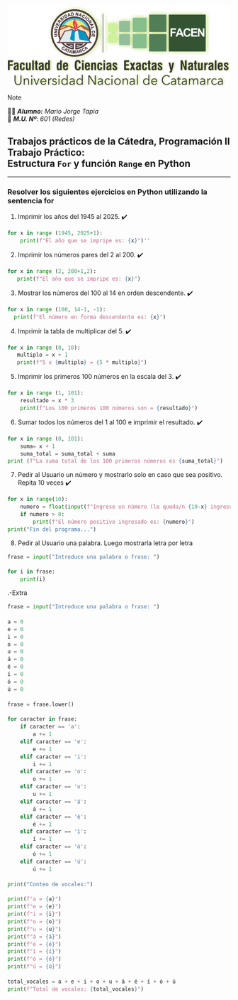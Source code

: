 ![ ](FACEN.png)

> [!NOTE]
>:man_student: _**Alumno:**_ _Mario Jorge Tapia_ <br/> :memo: _**M.U. Nº**_: _601 (Redes)_


## Trabajos prácticos de la Cátedra, Programación II Trabajo Práctico:<br/>Estructura `For` y función `Range` en Python
---
### Resolver los siguientes ejercicios en Python utilizando la sentencia for

1. Imprimir los años del 1945 al 2025. :heavy_check_mark:

```python
for x in range (1945, 2025+1):
    print(f"El año que se impripe es: {x}")''
```
2. Imprimir los números pares del 2 al 200. :heavy_check_mark:

```python
for x in range (2, 200+1,2):
   print(f"El año que se impripe es: {x}")
```    

3. Mostrar los números del 100 al 14 en orden descendente. :heavy_check_mark:

```python
for x in range (100, 14-1, -1):
  print(f"El número en forma descendente es: {x}")
```
4. Imprimir la tabla de multiplicar del 5. :heavy_check_mark:
```python
for x in range (0, 10):
   multiplo = x + 1
   print(f"5 x {multiplo} = {5 * multiplo}")
```
5. Imprimir los primeros 100 números en la escala del 3. :heavy_check_mark:

```python
for x in range (1, 101):
    resultado = x * 3
    print(f"Los 100 primeros 100 números son = {resultado}")
```
6. Sumar todos los números del 1 al 100 e imprimir el resultado. :heavy_check_mark:

```python
for x in range (0, 101):
    suma= x + 1
    suma_total = suma_total + suma
print (f"La suma total de los 100 primeros números es {suma_total}")
```
7. Pedir al Usuario un número y mostrarlo solo en caso que sea positivo. Repita 10 veces :heavy_check_mark:
```python
for x in range(10):
    numero = float(input(f"Ingrese un número (le queda/n {10-x} ingreso/s): "))
    if numero > 0:
        print(f"El número positivo ingresado es: {numero}")
print("Fin del programa...")
```
8. Pedir al Usuario una palabra. Luego mostrarla letra por letra
```python
frase = input("Introduce una palabra o frase: ")

for i in frase:
    print(i)
```
.-Extra
```python
frase = input("Introduce una palabra o frase: ")

a = 0
e = 0
i = 0
o = 0
u = 0
á = 0
é = 0
í = 0
ó = 0
ú = 0

frase = frase.lower()

for caracter in frase:
    if caracter == 'a':
        a += 1
    elif caracter == 'e':
        e += 1
    elif caracter == 'i':
        i += 1
    elif caracter == 'o':
        o += 1
    elif caracter == 'u':
        u += 1
    elif caracter == 'á':
        á += 1
    elif caracter == 'é':
        é += 1
    elif caracter == 'í':
        í += 1
    elif caracter == 'ó':
        ó += 1
    elif caracter == 'ú':
        ú += 1

print("Conteo de vocales:")

print(f"a = {a}")
print(f"e = {e}")
print(f"i = {i}")
print(f"o = {o}")
print(f"u = {u}")
print(f"á = {á}")
print(f"é = {é}")
print(f"í = {í}")
print(f"ó = {ó}")
print(f"ú = {ú}")

total_vocales = a + e + i + o + u + á + é + í + ó + ú
print(f"Total de vocales: {total_vocales}")

```
